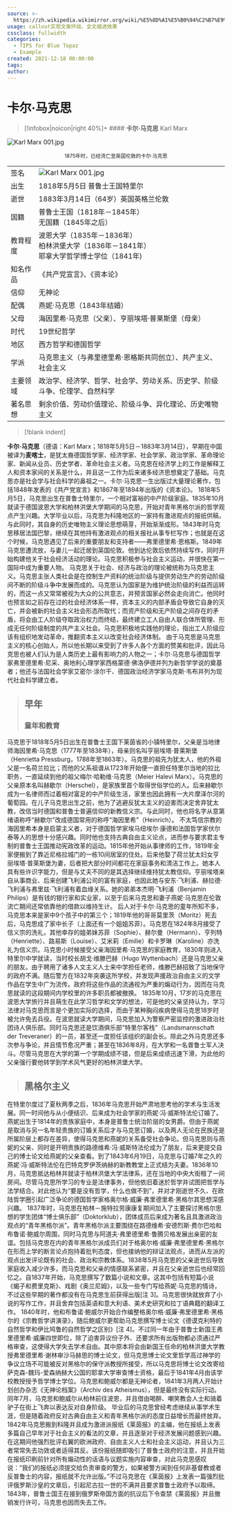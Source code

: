 ```yaml
---
source: >-
  https://zh.wikipedia.wikimirror.org/wiki/%E5%8D%A1%E5%B0%94%C2%B7%E9%A9%AC%E5%85%8B%E6%80%9D
usage: callout实现文章环绕，全文缩进效果
cssclass: fullwidth
categories:
  - TIPS for Blue Topaz
  - Example
created: 2021-12-18 00:00:00
tags:
author:
---
```

# 卡尔·马克思

>[!infobox|noicon|right 40%]+ #### **卡尔·马克思** Karl Marx
>
![Karl Marx 001.jpg](https://bkimg.cdn.bcebos.com/pic/a044ad345982b2b795c22d8438adcbef76099b14?x-bce-process=image/resize,m_lfit,w_440,limit_1/format,f_auto)<center><small>1875年时，已经流亡至英国伦敦的卡尔·马克思</small></center>
>
|||
|-|-|
|签名|![Karl Marx 001.jpg](https://tse1-mm.cn.bing.net/th/id/OIP-C.mT_Kk2xJCtpzr_wzAYEHPQAAAA?pid=ImgDet&rs=1)|
|出生|1818年5月5日 普鲁士王国特里尔|
|逝世	|1883年3月14日（64岁）英国英格兰伦敦|
|国籍	 |普鲁士王国（1818年－1845年）<br>无国籍（1845年之后）|
|教育程度	|波恩大学（1835年－1836年）<br>柏林洪堡大学（1836年－1841年）<br>耶拿大学哲学博士学位（1841年)<br>|
|知名作品|《共产党宣言》、《资本论》|
|信仰|无神论|
|配偶|燕妮·马克思（1843年结婚）|
|父母|	海因里希·马克思（父亲）、亨丽埃塔·普莱斯堡（母亲）|
|时代|	19世纪哲学|
|地区|西方哲学和德国哲学|
|学派|马克思主义（与弗里德里希·恩格斯共同创立）、共产主义、社会主义|
|主要领域|政治学、经济学、哲学、社会学、劳动关系、历史学、阶级斗争、伦理学、自然科学|
|著名思想|剩余价值、劳动价值理论、阶级斗争、异化理论、历史唯物主义|

> [!blank indent]
> 
**卡尔·马克思**（德语：Karl Marx；1818年5月5日－1883年3月14日），早期在中国被译为**麦喀士**，是犹太裔德国哲学家、经济学家、社会学家、政治学家、革命理论家、新闻从业员、历史学者、革命社会主义者。马克思在经济学上的工作是解释工人和资本家间的关系是什么，并且这一工作为后来诸多经济思想奠定了基础。马克思亦是社会学与社会科学的鼻祖之一。卡尔·马克思一生出版过大量理论著作，包括1848年发表的《共产党宣言》和1867年至1894年出版的《资本论》。
1818年5月5日，马克思出生在普鲁士特里尔，一个相对富裕的中产阶级家庭。1835年10月就读于德国波恩大学和柏林洪堡大学期间的马克思，开始对青年黑格尔派的哲学观点产生兴趣。大学毕业以后，马克思为科隆地区的一家持有激进观点的报纸供稿，与此同时，其自身的历史唯物主义理论思想萌芽，开始渐渐成形。1843年时马克思移居法国巴黎，继续在其他持有激进观点的相关报社从事专栏写作；也就是在这个时候，马克思遇见了后来的重要朋友和支持者——弗里德里希·恩格斯。1849年马克思遭流放，与妻儿一起迁居到英国伦敦。他到达伦敦后依然持续写作，同时开始构建他关于社会经济活动的理论。马克思积极参与社会主义运动，并很快在第一国际中成为重要人物。
马克思关于社会、经济与政治的理论被统称为马克思主义。马克思主张人类社会是在控制生产资料的统治阶级与提供劳动生产的劳动阶级间不断的阶级斗争中发展而成的。马克思认为国家是为维护统治阶级的利益而运转的，而这一点又常常被视为大众的公共意志，并预言国家必然会走向消亡。他同时也预言如之前存在过的社会经济体系一样，资本主义的内部矛盾会导致它自身的灭亡，并会被新的社会主义社会形态所取代；而资产阶级和无产阶级之间存在的矛盾，将会由工人阶级夺取政治权力而终结，最终建立工人自由人联合体所管理、形成无任何阶级制度的共产主义社会。马克思积极地实践他的理论，指出工人阶级应该有组织地发动革命，推翻资本主义以改变社会经济体制。
由于马克思是马克思主义的核心创始人，所以他长期以来受到了许多人各个方面的赞美和批评，因此马克思也被人们认为是人类历史上最有影响力的人物之一；卡尔·马克思与德国哲学家弗里德里希·尼采、奥地利心理学家西格蒙德·佛洛伊德并列为新哲学学说的奠基者；他还与法国社会学家艾密尔·涂尔干、德国政治经济学家马克斯·韦布并列为现代社会科学建立者。
>## 早年
>### 童年和教育
马克思于1818年5月5日出生在普鲁士王国下莱茵省的小镇特里尔，父亲是当地律师海因里希·马克思（1777年至1838年），母亲则名叫亨丽埃塔·普莱斯堡（Henrietta Pressburg，1788年至1863年）。马克思的祖先为犹太人，他的外祖父是一名荷兰拉比；而他的父系祖谱从1723年开始便一直担任特里尔当地的拉比职务，一直延续到他的祖父梅尔·哈勒维·马克思（Meier Halevi Marx）。马克思的父亲原本名叫赫歇尔（Herschel），是家族里首个取得世俗学位的人。后来赫歇尔成为一名律师而过着相对富足的中产阶级生活，家里也因此拥有一大片摩泽尔河的葡萄园。在儿子马克思出生之前，他为了逃避反犹太主义的迫害而决定舍弃犹太教，改信当时德国和普鲁士普遍信仰的新教信义宗。与此同时，他也将名字从意第绪语称呼“赫歇尔”改成德国常用的称呼“海因里希”（Heinrich）。
不太笃信宗教的海因里希本身是启蒙主义者，对于德国哲学家埃马纽埃尔·康德和法国哲学家伏尔泰等人的思想十分感兴趣。同时他也支持古典自由主义论点，进而参与要求君主专制的普鲁士王国推动宪政改革的运动。1815年他开始从事律师的工作，1819年全家便搬到了靠近尼格拉城门的一栋10间居室的住处。后来他娶了荷兰犹太妇女亨丽埃塔·普莱斯堡为妻，后者把大部分时间都花在家庭事务和清洁工作上。她本人具有些许识字能力，但是与丈夫不同的是其选择继续维持犹太教信仰。亨丽埃塔来自从事商业、后来创建飞利浦公司的富有家庭，也因此她与安东·飞利浦、赫拉德·飞利浦与弗里兹·飞利浦有着血缘关系。她的弟弟本杰明·飞利浦（Benjamin Philips）是有钱的银行家和实业家，以至于后来马克思和妻子燕妮·马克思在伦敦流亡期间还常依靠他的借款以维持生计。
后人对于卡尔·马克思的童年所知不多，马克思本来是家中9个孩子中的第三个；1819年他的哥哥莫里茨（Moritz）死去后，马克思成了家中长子（上面还有一个姐姐苏菲）。马克思在1824年8月接受了信义宗的洗礼，其他幸存的姐弟妹苏菲（Sophie）、赫尔曼（Hermann）、亨列特（Henriette）、路易斯（Louise）、艾米莉（Emilie）和卡罗琳（Karoline）亦洗礼为信义宗。马克思小时候接受父亲海因里希·马克思的家庭教育，1830年则进入特里尔中学就读，当时校长胡戈·维滕巴赫（Hugo Wyttenbach）还是马克思父亲的朋友。由于聘用了诸多人文主义人士来中学担任老师，维滕巴赫招致了当地保守的政府不满。随后警方在1832年突袭这所学校，并发现声援政治自由主义的文学作品在学生中广为流传。政府将这些作品的流通视为严重的煽动行为，因而在马克思就读的这段期间内学校里的许多职员都被撤换。
1835年10月，17岁的马克思在波恩大学旅行并且萌生在此学习哲学和文学的想法，可是他的父亲坚持认为，学习法律对马克思而言是个更加实际的选择，而由于某种胸闷疾病使得马克思18岁时被允许免去兵役。在波恩就读大学期间，马克思加入为警察严密监控的激进政治社团诗人俱乐部。同时马克思还是饮酒俱乐部“特里尔客栈”（Landsmannschaft der Treveraner）的一员，甚至还一度担任该组织的副会长。除此之外马克思还多次参与争论，并且情节愈况严重；甚至在1836年8月，在大学和一名普鲁士军人决斗。尽管马克思在大学的第一个学期成绩不错，但是后来成绩迅速下滑，为此他的父亲强行要他转学到学术风气更好的柏林洪堡大学。
>## 黑格尔主义
在特里尔度过了夏秋两季之后，1836年马克思开始严肃地思考他的学术与生活发展。同一时间他与从小便结识、后来成为社会学家的燕妮·冯·威斯特法伦订婚了。燕妮出生于1814年的贵族家庭中，本身是普鲁士统治阶层的女男爵。但由于燕妮是取消与另一名年轻贵族的订婚关系后才与马克思订婚，以及两人无论在民族还是所属阶层上都存在差异，使得马克思和燕妮的关系备受社会争论。但马克思则与燕妮的父亲、同时是开明贵族的路德维希·冯·威斯特法伦成为了朋友，后来更提交自己的博士论文给燕妮的父亲查看。到了1843年6月19日，马克思与订婚7年之久的燕妮·冯·威斯特法伦在巴特克罗伊茨纳赫的新教教堂上正式结为夫妻。1836年10月，马克思抵达柏林并就读于柏林洪堡大学法律系，还在当地的中央大街租了一间房间。尽管马克思所学习的专业是法律事务，但他依旧着迷於哲学并试图把哲学与法学结合。对此他认为“要是没有哲学，什么也做不到”，并对才刚逝世不久、在欧陆哲学圈引起广泛争论的德国哲学家格奥尔格·威廉·弗里德里希·黑格尔其思想深感兴趣。
1837年时，马克思在柏林－施特拉劳康康复期间加入了主要探讨黑格尔思想的学生团体“博士俱乐部”（Doktorklub），团体成员后来成为著名且具激进政治观点的“青年黑格尔派”。青年黑格尔派主要围绕在路德维希·安德烈斯·费尔巴哈和布鲁诺·鲍威尔周围，同时马克思与阿道夫·弗里德里希·鲁腾贝格发展出亲密的友谊。包括马克思在内的青年黑格尔派成员们对于格奥尔格·威廉·弗里德里希·黑格尔在形而上学的断言论点抱持着批判态度，但也接纳他的辩证法观点，进而从左派的观点出发评论既有的社会、政治和宗教体系。1838年5月马克思的父亲逝世后导致家庭收入减少许多，而马克思和父亲的情感联系紧密，并且在父亲逝世后也经常回忆之。自1837年开始，马克思撰写了数篇小说和文章。这其中包括有短篇小说《蝎子和费里克斯》、戏剧《奥兰尼姆》，以及一些专门写给燕妮·马克思的情诗，不过这些早期的著作都没有在马克思生前获得出版\[注 3\]。马克思很快就放弃了小说的写作工作，并且舍弃包括英语和意大利语、美术史研究和拉丁语典籍的翻译工作。
1840年时，他和布鲁诺·鲍威尔开始合作编整格奥尔格·威廉·弗里德里希·黑格尔的《宗教哲学讲演录》，随后鲍威尔更帮助马克思撰写博士论文《德谟克利特的自然哲学和伊比鸠鲁的自然哲学之区别》\[注 4\]。不过同一年由于普鲁士新国王弗里德里希·威廉四世即位，除了迫害异议份子外、还要求所有出版物都必须通过严格审查，这使得大学失去学术自由。其中原本将会由新国王任命的柏林洪堡大学教授弗里德里希·谢林审沙马赫思的博士论文，但马克思博士论文里哲学高过神学的争议立场不可能被反对黑格尔的保守派教授所接受，所以马克思将博士论文改寄给萨克森-魏玛-爱森纳赫大公国的耶拿大学审查博士资格，最后于1841年4月由该学校教授授予哲学博士学位。马克思和鲍威尔都是无神论者，1841年3月两人开始计划创办杂志《无神论档案》（Archiv des Atheismus），但是最终没有实际行动。同年7月，马克思和鲍威尔从柏林前往波恩，并且借由喝醉、嘲笑教会人士和骑着驴子在街上飞奔以表达反对自身阶级。
毕业后的马克思曾经考虑继续从事学术生涯，但是随着政府反对古典自由主义和青年黑格尔派的态度日益增长而最终放弃。1842年马克思搬到科隆并且成为激进派报纸《莱茵报》的主编，他在报纸上发表多篇自己早年对于社会主义的看法的文章，并且逐渐对于经济发展问题感到兴趣。在这期间他强烈批评右翼的欧洲政府、自由主义人士和社会主义运动，并且认为三者常常失去功效或者适得其反。该份报纸随即吸引了普鲁士政府的注意，并且开始在报纸印刷前针对所有煽动性的话语与议题实施内容审查，对此马克思感叹说：“我们的报纸必须提交给负责审查的警方，如果被警方闻到任何非基督教或者反普鲁士的内容，报纸就不允许出版。”不过马克思在《莱茵报》上发表一篇强烈批评俄罗斯沙皇的文章后，引起尼古拉一世的不满并且要求普鲁士政府予以取缔。1843年，普鲁士国王在接到俄罗斯帝国方面的抗议后下令查禁《莱茵报》并且撤销发行许可，马克思也因而失去工作。